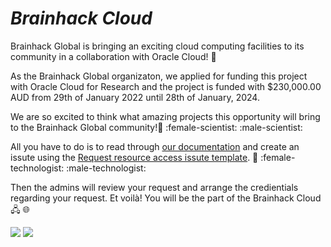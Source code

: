 # ***Brainhack Cloud*** [](https://github.com/brainhackorg/brainhack_cloud/tree/main/assets/images/brainhack_cloud_smaller_200x150.png)


Brainhack Global is bringing an exciting cloud computing facilities to its community in a collaboration with Oracle Cloud! :tada:

As the Brainhack Global organizaton, we applied for funding this project with Oracle Cloud for Research and the project is funded with $230,000.00 AUD from 29th of January 2022 until 28th of January, 2024. 

We are so excited to think what amazing projects this opportunity will bring to the Brainhack Global community!:brain: :female-scientist:   :male-scientist: 

All you have to do is to read through [our documentation](https://brainhack.org/brainhack_cloud/docs) and create an issute using the [Request resource access issute template](https://github.com/brainhackorg/brainhack_cloud/issues/new?assignees=&labels=resource_request&template=request-resource-access.yml). :memo: :female-technologist: :male-technologist: 

Then the admins will review your request and arrange the credientials regarding your request. Et voilà! You will be the part of the Brainhack Cloud 🖧 :globe_with_meridians:

![](https://github.com/brainhackorg/brainhack_cloud/tree/main/assets/images/brainhack_logo_200x200.png)  ![](https://github.com/brainhackorg/brainhack_cloud/tree/main/assets/images/oracle_logo.png)




